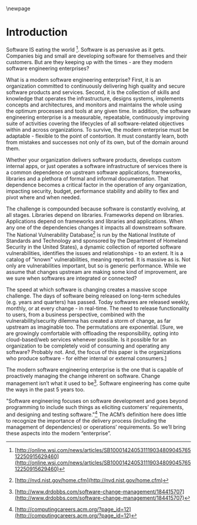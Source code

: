 \newpage

# Introduction


Software IS eating the world [^1].  Software is as pervasive as it gets.  Companies big and small are developing software for themselves and their customers.  But are they keeping up with the times - are they modern software engineering enterprises?

What is a modern software engineering enterprise?  First, it is an organization committed to continuously delivering high quality and secure software products and services.  Second, it is the collection of skills and knowledge that operates the infrastructure, designs systems, implements concepts and architectures, and monitors and maintains the whole using the optimum processes and tools at any given time. In addition, the software engineering enterprise is a measurable, repeatable, continuously improving suite of activities covering the lifecycles of all software-related objectives within and across organizations. To survive, the modern enterprise must be adaptable - flexible to the point of contortion.  It must constantly learn, both from mistakes and successes not only of its own, but of the domain around them.  

Whether your organization delivers software products, develops custom internal apps, or just operates a software infrastructure of services there is a common dependence on upstream software applications, frameworks, libraries and a plethora of formal and informal documentation.  That dependence becomes a critical factor in the operation of any organization, impacting security, budget, performance stability and ability to flex and pivot where and when needed.

The challenge is compounded because software is constantly evolving, at all stages.  Libraries depend on libraries.  Frameworks depend on libraries.  Applications depend on frameworks and libraries and applications.  When any one of the dependencies changes it impacts all downstream software.  The National Vulnerability Database[^2] is run by the National Institute of Standards and Technology and sponsored by the Department of Homeland Security in the United States), a dynamic collection of reported software vulnerabilities, identifies the issues and relationships - to an extent.  It is a catalog of "known" vulnerabilities, meaning reported.  It is massive as is.  Not only are vulnerabilities important, but so is generic performance.  While we assume that changes upstream are making some kind of improvement, are we sure when softwares are integrated or connected?  

The speed at which software is changing creates a massive scope challenge.  The days of software being released on long-term schedules (e.g. years and quarters) has passed.  Today softwares are released weekly, monthly, or at every change - in real-time.  The need to release functionality to users, from a business perspective, combined with the vulnerability/security dilemma has created a storm of change, as far upstream as imaginable too.  The permutations are exponential.  [Sure, we are growingly comfortable with offloading the responsibility, opting into cloud-based/web services whenever possible.  Is it possible for an organization to be completely void of consuming and operating any software?  Probably not.  And, the focus of this paper is the organizations who produce software - for either internal or external consumers.]

The modern software engineering enterprise is the one that is capable of proactively managing the change inherent on software.  Change management isn’t what it used to be[^3]. Software engineering has come quite the ways in the past 5 years too.

"Software engineering focuses on software development and goes beyond programming to include such things as eliciting customers’ requirements, and designing and testing software."[^4] The ACM’s definition here does little to recognize the importance of the delivery process (including the management of dependencies) or operations’ requirements.  So we’ll bring these aspects into the modern “enterprise”.

[^1]: [http://online.wsj.com/news/articles/SB10001424053111903480904576512250915629460](http://online.wsj.com/news/articles/SB10001424053111903480904576512250915629460)
[^2]: [http://nvd.nist.gov/home.cfm](http://nvd.nist.gov/home.cfm)
[^3]: [http://www.drdobbs.com/software-change-management/184415707](http://www.drdobbs.com/software-change-management/184415707)
[^4]: [http://computingcareers.acm.org/?page_id=12](http://computingcareers.acm.org/?page_id=12)
